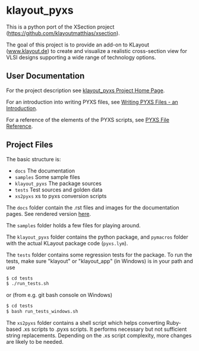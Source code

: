 # klayout_pyxs

This is a python port of the XSection project 
(https://github.com/klayoutmatthias/xsection). 

The goal of this project is to provide an add-on to KLayout (www.klayout.de) to 
create and visualize a realistic cross-section view for VLSI designs 
supporting a wide range of technology options.

## User Documentation

For the project description see [klayout_pyxs Project Home Page](https://github.com/dimapu/klayout_pyxs).

For an introduction into writing PYXS files, see 
[Writing PYXS Files - an Introduction](https://klayout-pyxs.readthedocs.io/en/latest/DocIntro.html).

For a reference of the elements of the PYXS scripts, see 
[PYXS File Reference](https://klayout-pyxs.readthedocs.io/en/latest/DocReference.html).

## Project Files

The basic structure is:

 * `docs` The documentation
 * `samples` Some sample files
 * `klayout_pyxs` The package sources
 * `tests` Test sources and golden data
 * `xs2pyxs` xs to pyxs conversion scripts

The `docs` folder contain the .rst files and images for the documentation 
pages. See rendered version [here](https://klayout-pyxs.readthedocs.io/en/latest). 

The `samples` folder holds a few files for playing around.

The `klayout_pyxs` folder contains the python package, and `pymacros` 
folder with the actual KLayout package code (`pyxs.lym`). 

The `tests` folder contains some regression tests for the package. 
To run the tests, make sure "klayout" or "klayout_app" (in Windows) 
is in your path and use

```sh
$ cd tests
$ ./run_tests.sh
```

or (from e.g. git bash console on Windows) 

```bash
$ cd tests
$ bash run_tests_windows.sh
```

The `xs2pyxs` folder contains a shell script which helps converting 
Ruby-based .xs scripts to .pyxs scripts. It performs necessary but not
sufficient string replacements. Depending on the .xs script complexity, 
more changes are likely to be needed.
